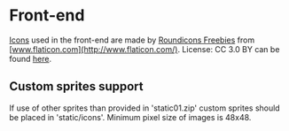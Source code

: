 # Front-end
[Icons](http://www.flaticon.com/packs/packs/pokemon-go/) used in the front-end are made by [Roundicons Freebies](http://www.flaticon.com/authors/roundicons-freebies/) from [www.flaticon.com](http://www.flaticon.com/). License: CC 3.0 BY can be found [here](http://creativecommons.org/licenses/by/3.0/).

## Custom sprites support
If use of other sprites than provided in 'static01.zip' custom sprites should be placed in 'static/icons'. Minimum pixel size of images is 48x48.
